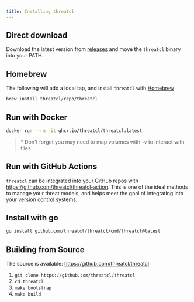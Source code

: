 ```yaml
---
title: Installing threatcl
---
```


## Direct download

Download the latest version from [releases](https://github.com/threatcl/threatcl/releases) and move the `threatcl` binary into your PATH.

## Homebrew

The following will add a local tap, and install `threatcl` with [Homebrew](https://brew.sh/)

```bash
brew install threatcl/repo/threatcl
```

## Run with Docker

```bash
docker run --rm -it ghcr.io/threatcl/threatcl:latest
```

> \* Don't forget you may need to map volumes with `-v` to interact with files

## Run with GitHub Actions

`threatcl` can be integrated into your GitHub repos with https://github.com/threatcl/threatcl-action. This is one of the ideal methods to manage your threat models, and helps meet the goal of integrating into your version control systems.

## Install with go

```bash
go install github.com/threatcl/threatcl/cmd/threatcl@latest
```

## Building from Source

The source is available: https://github.com/threatcl/threatcl

1. `git clone https://github.com/threatcl/threatcl`
2. `cd threatcl`
3. `make bootstrap`
4. `make build`
